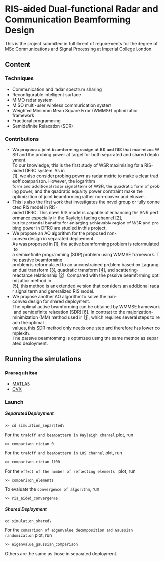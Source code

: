 # RIS-aided Dual-functional Radar and Communication Beamforming Design

This is the project submitted in fulfillment of requirements for the degree of MSc Communications and Signal Processing at Imperial College London.

## Content

### Techniques

- Communication and radar spectrum sharing
- Reconfigurable intelligent surface
- MIMO radar system
- MISO multi-user wireless communication system
- Weighted Minimum Mean Square Error (WMMSE) optimization framework
- Fractional programming
- Semidefinite Relaxation (SDR)

### Contributions

- We propose a joint beamforming design at BS and RIS that maximizes WSR and the probing power at target for both separated and shared deployment. To our knowledge, this is the first study of WSR maximising for a RIS-aided DFRC system. As in [[1](https://ieeexplore.ieee.org/abstract/document/9200993)], we also consider probing power as radar metric to make a clear tradeoff comparison. However, the logarithm form and additional radar signal term of WSR, the quadratic form of probing power, and the quadratic equality power constraint make the optimization of joint beamforming rather non-convex and elusive.
- This is also the first work that investigates the novel group or fully connected RIS model in RIS-aided DFRC. This novel RIS model is capable of enhancing the SNR performance especially in the Rayleigh fading channel [[2](https://ieeexplore.ieee.org/abstract/document/9514409)], but its potential benefits for enlarging achievable region of WSR and probing power in DFRC are studied in this project.
- We propose an AO algorithm for the proposed non-convex design in separated deployment. As was proposed in [[1](https://ieeexplore.ieee.org/abstract/document/9200993)], the active beamforming problem is reformulated to a semidefinite programming (SDP) problem using WMMSE framework. The passive beamforming problem is reformulated to an unconstrained problem based on Lagrangian dual transform [[3](https://ieeexplore.ieee.org/abstract/document/8310563)], quadratic transform [[4](https://ieeexplore.ieee.org/abstract/document/8314727)], and scattering-reactance relationship [[2](https://ieeexplore.ieee.org/abstract/document/9514409)]. Compared with the passive beamforming optimization method in [[5](https://ieeexplore.ieee.org/abstract/document/8982186)], this method is an extended version that considers an additional radar signal term and generalized RIS model.
- We propose another AO algorithm to solve the non-convex design for shared deployment. The optimal active beamforming can be obtained by WMMSE framework and semidefinite relaxation (SDR) [[6](https://ieeexplore.ieee.org/abstract/document/5447068)]. In contrast to the majorization-minimization (MM) method used in [[1](https://ieeexplore.ieee.org/abstract/document/9200993)], which requires several steps to reach the optimal values, this SDR method only needs one step and therefore has lower complexity. The passive beamforming is optimized using the same method as separated deployment.

## Running the simulations

### Prerequisites

- [MATLAB](https://uk.mathworks.com/products/matlab.html)
- [CVX](http://cvxr.com/cvx/)

### Launch

##### Separated Deployment

```
>> cd simulation_separated\
```

For the `tradoff and beampattern in Rayleigh channel` plot,  run

```
>> comparison_rician_0
```

For the `tradoff and beampattern in LOS channel` plot, run

```
>> comparison_rician_1000
```

For the `effect of the number of reflecting elements ` plot, run

```
>> comparison_elements
```

To evaluate the `convergence of algorithm`, run

```
>> ris_aided_convergence
```



##### Shared Deployment

```
cd simulation_shared\
```

For the `comparison of eigenvalue decomposition and Gaussian randomization` plot, run

```
>> eigenvalue_gaussian_comparison
```

 Others are the same as those in separated deployment.

